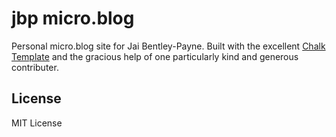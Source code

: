 
# jbp micro.blog

Personal micro.blog site for Jai Bentley-Payne. Built with the excellent [Chalk Template](https://github.com/nielsenramon/chalk) and the gracious help of one particularly kind and generous contributer. 

## License

MIT License
